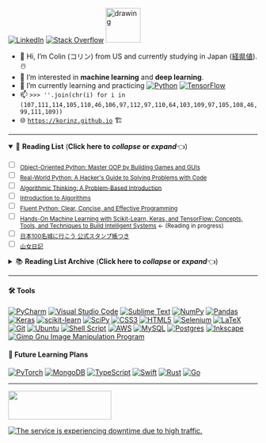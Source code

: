[![LinkedIn][linkedin-shield]][linkedin-url]
[![Stack Overflow][Stack_Overflow-shield]][Stack_Overflow-url]
[<img src="https://user-images.githubusercontent.com/111611023/203343564-bcc8b467-78b1-4e7b-8011-ba2803c692de.gif" alt="drawing" width="70"/>][Nyan_Cat-url]

- 👋 Hi, I’m Colin (コリン) from US and currently studying in Japan ([経県値](https://uub.jp/j.cgi/IzehcaIzTnIfTenIippIiplr/%E3%82%B3%E3%83%AA%E3%83%B3)). ☃️
- 👀 I’m interested in **machine learning** and **deep learning**.
- 🌱 I’m currently learning and practicing [![Python](https://img.shields.io/badge/python-3670A0?style=popout&logo=python&logoColor=ffdd54)](https://www.python.org/) [![TensorFlow](https://img.shields.io/badge/TensorFlow-%23FF6F00.svg?style=popout&logo=TensorFlow&logoColor=white)](https://www.tensorflow.org/)
- 📫 `>>> ''.join(chr(i) for i in (107,111,114,105,110,46,106,97,112,97,110,64,103,109,97,105,108,46,99,111,109))`
- 🌐 [`https://korinz.github.io`](https://korinz.github.io) 🏗️

---

<details open>
  <summary>📖 <b>Reading List</b> (<b>Click here to <i>collapse</i> or <i>expand</i></b>👈) </summary>

- [ ] <sub>[Object-Oriented Python: Master OOP by Building Games and GUIs](https://www.amazon.com/Object-Oriented-Python-Master-Building-Games/dp/1718502060/)</sub>
- [ ] <sub>[Real-World Python: A Hacker's Guide to Solving Problems with Code](https://www.amazon.com/gp/product/1718500629/ref=ox_sc_saved_title_3?smid=ATVPDKIKX0DER/)</sub>
- [ ] <sub>[Algorithmic Thinking: A Problem-Based Introduction](https://www.amazon.com/gp/product/1718500807/ref=ox_sc_saved_image_5?smid=ATVPDKIKX0DER/)</sub>
- [ ] <sub>[Introduction to Algorithms](https://www.amazon.com/Introduction-Algorithms-fourth-Thomas-Cormen/dp/026204630X/)</sub>
- [ ] <sub>[Fluent Python: Clear, Concise, and Effective Programming](https://www.amazon.com/Fluent-Python-Concise-Effective-Programming/dp/1492056359/)</sub>
- [ ] <sub>[Hands-On Machine Learning with Scikit-Learn, Keras, and TensorFlow: Concepts, Tools, and Techniques to Build Intelligent Systems](https://www.amazon.com/Hands-Machine-Learning-Scikit-Learn-TensorFlow/dp/1098125975/) ← (Reading in progress)</sub>
- [ ] <sub>[日本100名城に行こう 公式スタンプ帳つき](https://www.amazon.co.jp/gp/product/4651201148/)</sub>
- [ ] <sub>[山女日記](https://www.amazon.co.jp/%E5%B1%B1%E5%A5%B3%E6%97%A5%E8%A8%98-%E5%B9%BB%E5%86%AC%E8%88%8E%E6%96%87%E5%BA%AB-%E6%B9%8A-%E3%81%8B%E3%81%AA%E3%81%88/dp/4344425162/)</sub>

</details>

<details>
  <summary>📚 <b>Reading List Archive</b> (<b>Click here to <i>collapse</i> or <i>expand</i></b>👈) </summary>

- [x] <sub>[Deep Learning with Python](https://www.amazon.com/Learning-Python-Second-Fran%C3%A7ois-Chollet/dp/1617296864/)</sub>
- [x] <sub>[Beyond the Basic Stuff with Python: Best Practices for Writing Clean Code](https://www.amazon.com/Python-Beyond-Basics-Al-Sweigart/dp/1593279663/)</sub>
- [x] <sub>[Python One-Liners: Write Concise, Eloquent Python Like a Professional](https://www.amazon.com/Python-One-Liners-Concise-Eloquent-Professional/dp/1718500505/)</sub>
- [x] <sub>[Impractical Python Projects: Playful Programming Activities to Make You Smarter](https://www.amazon.com/Impractical-Python-Projects-Programming-Activities/dp/159327890X/)</sub>
- [x] <sub>[容疑者Xの献身](https://www.amazon.co.jp/%E5%AE%B9%E7%96%91%E8%80%85X%E3%81%AE%E7%8C%AE%E8%BA%AB-%E6%96%87%E6%98%A5%E6%96%87%E5%BA%AB-%E6%9D%B1%E9%87%8E-%E5%9C%AD%E5%90%BE/dp/4167110121/)</sub>
- [x] <sub>[白夜行](https://www.amazon.co.jp/%E7%99%BD%E5%A4%9C%E8%A1%8C-%E9%9B%86%E8%8B%B1%E7%A4%BE%E6%96%87%E5%BA%AB-%E6%9D%B1%E9%87%8E-%E5%9C%AD%E5%90%BE/dp/4087474399/)</sub>

</details>

---

#### 🛠️ Tools
[![PyCharm](https://img.shields.io/badge/pycharm-143?style=popout&logo=pycharm&logoColor=black&color=black&labelColor=green)](https://www.jetbrains.com/pycharm/)
[![Visual Studio Code](https://img.shields.io/badge/Visual%20Studio%20Code-0078d7.svg?style=popout&logo=visual-studio-code&logoColor=white)](https://azure.microsoft.com/en-us/products/visual-studio-code/)
[![Sublime Text](https://img.shields.io/badge/sublime_text-%23575757.svg?style=popout&logo=sublime-text&logoColor=important)](https://www.sublimetext.com/)
[![NumPy](https://img.shields.io/badge/numpy-%23013243.svg?style=popout&logo=numpy&logoColor=white)](https://numpy.org/)
[![Pandas](https://img.shields.io/badge/pandas-%23150458.svg?style=popout&logo=pandas&logoColor=white)](https://pandas.pydata.org/)
[![Keras](https://img.shields.io/badge/Keras-%23D00000.svg?style=popout&logo=Keras&logoColor=white)](https://keras.io/)
[![scikit-learn](https://img.shields.io/badge/scikit--learn-%23F7931E.svg?style=popout&logo=scikit-learn&logoColor=white)](https://scikit-learn.org/stable/)
[![SciPy](https://img.shields.io/badge/SciPy-%230C55A5.svg?style=popout&logo=scipy&logoColor=%white)](https://scipy.org/)
[![CSS3](https://img.shields.io/badge/css3-%231572B6.svg?style=popout&logo=css3&logoColor=white)](https://www.w3.org/Style/CSS/Overview.en.html)
[![HTML5](https://img.shields.io/badge/html5-%23E34F26.svg?style=popout&logo=html5&logoColor=white)](https://html.spec.whatwg.org/multipage/)
[![Selenium](https://img.shields.io/badge/-selenium-%43B02A?style=popout&logo=selenium&logoColor=white)](https://www.selenium.dev/)
[![LaTeX](https://img.shields.io/badge/latex-%23008080.svg?style=popout&logo=latex&logoColor=white)](https://www.overleaf.com/)
[![Git](https://img.shields.io/badge/git-%23F05033.svg?style=popout&logo=git&logoColor=white)](https://git-scm.com/)
[![Ubuntu](https://img.shields.io/badge/Ubuntu-E95420?style=popout&logo=ubuntu&logoColor=white)](https://ubuntu.com/)
[![Shell Script](https://img.shields.io/badge/shell_script-%23121011.svg?style=popout&logo=gnu-bash&logoColor=white)](https://www.gnu.org/software/bash/)
[![AWS](https://img.shields.io/badge/AWS-%23FF9900.svg?style=popout&logo=amazon-aws&logoColor=white)](https://aws.amazon.com/)
[![MySQL](https://img.shields.io/badge/mysql-%2300f.svg?style=popout&logo=mysql&logoColor=white)](https://www.mysql.com/)
[![Postgres](https://img.shields.io/badge/postgres-%23316192.svg?style=popout&logo=postgresql&logoColor=white)](https://www.postgresql.org/)
[![Inkscape](https://img.shields.io/badge/Inkscape-e0e0e0?style=popout&logo=inkscape&logoColor=080A13)](https://inkscape.org/)
[![Gimp Gnu Image Manipulation Program](https://img.shields.io/badge/Gimp-657D8B?style=popout&logo=gimp&logoColor=FFFFFF)](https://www.gimp.org/)

<!---
🎮 
[![Matplotlib](https://img.shields.io/badge/Matplotlib-%23ffffff.svg?style=popout&logo=Matplotlib&logoColor=black)](https://matplotlib.org/)
[![Steam](https://img.shields.io/badge/steam-%23000000.svg?style=popout&logo=steam&logoColor=white)](https://store.steampowered.com/)
[![Switch](https://img.shields.io/badge/Switch-E60012?style=popout&logo=nintendo-switch&logoColor=white)](https://www.nintendo.co.jp/hardware/switch/)
[![Playstation](https://img.shields.io/badge/Playstation-003791?style=popout&logo=playstation&logoColor=white)](https://store.playstation.com/)
-->

#### 🔮 Future Learning Plans
[![PyTorch](https://img.shields.io/badge/PyTorch-%23EE4C2C.svg?style=popout&logo=PyTorch&logoColor=white)](https://pytorch.org/)
[![MongoDB](https://img.shields.io/badge/MongoDB-%234ea94b.svg?style=popout&logo=mongodb&logoColor=white)](https://www.mongodb.com/)
[![TypeScript](https://img.shields.io/badge/typescript-%23007ACC.svg?style=popout&logo=typescript&logoColor=white)](https://www.typescriptlang.org/)
[![Swift](https://img.shields.io/badge/swift-F54A2A?style=popout&logo=swift&logoColor=white)](https://www.apple.com/swift/)
[![Rust](https://img.shields.io/badge/rust-%23000000.svg?style=popout&logo=rust&logoColor=white)](https://www.rust-lang.org/)
[![Go](https://img.shields.io/badge/go-%2300ADD8.svg?style=popout&logo=go&logoColor=white)](https://go.dev/)

---

<!---
#### Learning Python 3: Official Resources

- <sub>[Python Documentation](https://docs.python.org/3/)</sub>
- <sub>[Python Glossary](https://docs.python.org/3/glossary.html)</sub>
- <sub>[PEP 8 – Style Guide for Python Code](https://peps.python.org/pep-0008/)</sub>
- <sub>[Beginner's Guide to Python](https://wiki.python.org/moin/BeginnersGuide)</sub>
- <sub>[Python Built-in Functions](https://docs.python.org/3/library/functions.html)</sub>
- <sub>[collections — Container datatypes](https://docs.python.org/3/library/collections.html)</sub>
- <sub>[Python HOWTOs](https://docs.python.org/3/howto/index.html)</sub>

---

--->

<a href="https://stackoverflow.com/users/19939086/%e3%82%b3%e3%83%aa%e3%83%b3"><img src="https://stackoverflow.com/users/flair/19939086.png?theme=dark" width="208" height="58"></a>

<a href="https://github.com/jwenjian/visitor-badge"><img src="https://visitor-badge.glitch.me/badge?page_id=KORINZ.KORINZ&right_color=green&left_text=Page%20Views" alt="The service is experiencing downtime due to high traffic." title="This service is hosted on a free version of Glitch and may experience downtime during periods of high traffic."></a>

<!---
KORINZ/KORINZ is a ✨ special ✨ repository!!!
--->

<!-- MARKDOWN LINKS & IMAGES -->
<!-- https://www.markdownguide.org/basic-syntax/#reference-style-links -->
[linkedin-shield]: https://img.shields.io/badge/LinkedIn-blue?logo=linkedin&logoColor=white&style=for-the-badge
[linkedin-url]: https://www.linkedin.com/in/colin-z/
[Stack_Overflow-shield]: https://img.shields.io/badge/-Stackoverflow-FE7A16?style=for-the-badge&logo=stack-overflow&logoColor=white
[Stack_Overflow-url]: https://stackoverflow.com/users/19939086/%e3%82%b3%e3%83%aa%e3%83%b3
[Nyan_Cat-url]: https://ja.wikipedia.org/wiki/Nyan_Cat
